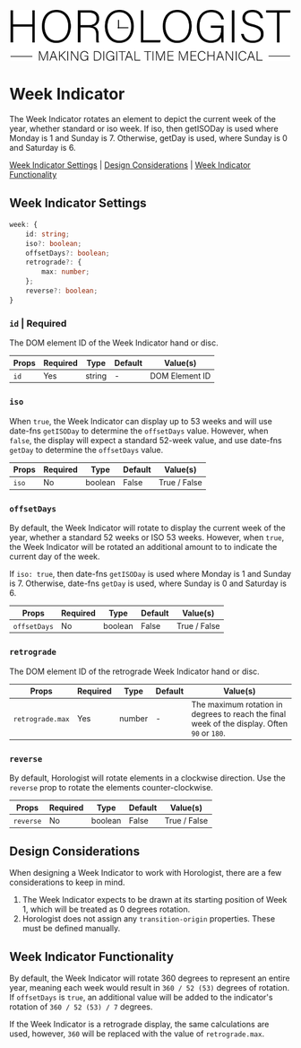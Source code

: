 <p align="center">
  <img src="/assets/logo-horologist.svg" alt="Horologist Logo - Making digital time mechanical" width="500" />
</p>

# Week Indicator

The Week Indicator rotates an element to depict the current week of the year, whether standard or
iso week. If iso, then getISODay is used where Monday is 1 and Sunday is 7. Otherwise, getDay is
used, where Sunday is 0 and Saturday is 6.

[Week Indicator Settings](#week-indicator-settings) |
[Design Considerations](#design-considerations) |
[Week Indicator Functionality](#week-indicator-functionality)

## Week Indicator Settings

```ts
week: {
    id: string;
    iso?: boolean;
    offsetDays?: boolean;
    retrograde?: {
        max: number;
    };
    reverse?: boolean;
}
```

### `id` | Required

The DOM element ID of the Week Indicator hand or disc.

| Props | Required | Type   | Default | Value(s)       |
| ----- | -------- | ------ | ------- | -------------- |
| `id`  | Yes      | string | -       | DOM Element ID |

### `iso`

When `true`, the Week Indicator can display up to 53 weeks and will use date-fns `getISODay` to
determine the `offsetDays` value. However, when `false`, the display will expect a standard 52-week
value, and use date-fns `getDay` to determine the `offsetDays` value.

| Props | Required | Type    | Default | Value(s)     |
| ----- | -------- | ------- | ------- | ------------ |
| `iso` | No       | boolean | False   | True / False |

### `offsetDays`

By default, the Week Indicator will rotate to display the current week of the year, whether a
standard 52 weeks or ISO 53 weeks. However, when `true`, the Week Indicator will be rotated an
additional amount to to indicate the current day of the week.

If `iso: true`, then date-fns `getISODay` is used where Monday is 1 and Sunday is 7. Otherwise,
date-fns `getDay` is used, where Sunday is 0 and Saturday is 6.

| Props        | Required | Type    | Default | Value(s)     |
| ------------ | -------- | ------- | ------- | ------------ |
| `offsetDays` | No       | boolean | False   | True / False |

### `retrograde`

The DOM element ID of the retrograde Week Indicator hand or disc.

| Props            | Required | Type   | Default | Value(s)                                                                                     |
| ---------------- | -------- | ------ | ------- | -------------------------------------------------------------------------------------------- |
| `retrograde.max` | Yes      | number | -       | The maximum rotation in degrees to reach the final week of the display. Often `90` or `180`. |

### `reverse`

By default, Horologist will rotate elements in a clockwise direction. Use the `reverse` prop to
rotate the elements counter-clockwise.

| Props     | Required | Type    | Default | Value(s)     |
| --------- | -------- | ------- | ------- | ------------ |
| `reverse` | No       | boolean | False   | True / False |

## Design Considerations

When designing a Week Indicator to work with Horologist, there are a few considerations to keep in
mind.

1. The Week Indicator expects to be drawn at its starting position of Week 1, which will be treated
   as 0 degrees rotation.
2. Horologist does not assign any `transition-origin` properties. These must be defined manually.

## Week Indicator Functionality

By default, the Week Indicator will rotate 360 degrees to represent an entire year, meaning each
week would result in `360 / 52 (53)` degrees of rotation. If `offsetDays` is `true`, an additional
value will be added to the indicator's rotation of `360 / 52 (53) / 7` degrees.

If the Week Indicator is a retrograde display, the same calculations are used, however, `360` will
be replaced with the value of `retrograde.max`.
